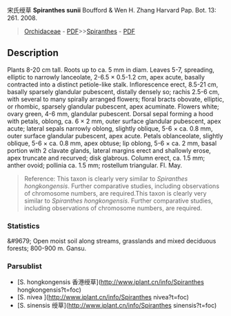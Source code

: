 宋氏绶草 **Spiranthes sunii** Boufford & Wen H. Zhang Harvard Pap. Bot. 13: 261. 2008.

> [Orchidaceae](http://www.iplant.cn/info/Orchidaceae?t=foc) - [PDF](http://www.iplant.cn/foc/pdf/Orchidaceae.pdf)>>[Spiranthes](http://www.iplant.cn/info/Spiranthes?t=foc) - [PDF](http://www.iplant.cn/foc/pdf/Spiranthes.pdf)

## Description

Plants 8-20 cm tall. Roots up to ca. 5 mm in diam. Leaves 5-7, spreading, elliptic to narrowly lanceolate, 2-6.5 × 0.5-1.2 cm, apex acute, basally contracted into a distinct petiole-like stalk. Inflorescence erect, 8.5-21 cm, basally sparsely glandular pubescent, distally densely so; rachis 2.5-6 cm, with several to many spirally arranged flowers; floral bracts obovate, elliptic, or rhombic, sparsely glandular pubescent, apex acuminate. Flowers white; ovary green, 4-6 mm, glandular pubescent. Dorsal sepal forming a hood with petals, oblong, ca. 6 × 2 mm, outer surface glandular pubescent, apex acute; lateral sepals narrowly oblong, slightly oblique, 5-6 × ca. 0.8 mm, outer surface glandular pubescent, apex acute. Petals oblanceolate, slightly oblique, 5-6 × ca. 0.8 mm, apex obtuse; lip oblong, 5-6 × ca. 2 mm, basal portion with 2 clavate glands, lateral margins erect and shallowly erose, apex truncate and recurved; disk glabrous. Column erect, ca. 1.5 mm; anther ovoid; pollinia ca. 1.5 mm; rostellum triangular. Fl. May.


> Reference: 
> This taxon is clearly very similar to *Spiranthes hongkongensis*. Further comparative studies, including observations of chromosome numbers, are required.This taxon is clearly very similar to *Spiranthes hongkongensis*. Further comparative studies, including observations of chromosome numbers, are required.

### Statistics
&amp;#9679; Open moist soil along streams, grasslands and mixed deciduous forests; 800-900 m. Gansu.

### Parsublist

* [S.  hongkongensis  香港绶草](http://www.iplant.cn/info/Spiranthes hongkongensis?t=foc)
* [S.  nivea  ](http://www.iplant.cn/info/Spiranthes nivea?t=foc)
* [S.  sinensis  绶草](http://www.iplant.cn/info/Spiranthes sinensis?t=foc)
